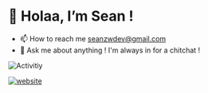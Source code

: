# 👋 Holaa, I’m Sean !
- 📫 How to reach me seanzwdev@gmail.com
- 💬 Ask me about anything ! I'm always in for a chitchat !
<!-- - 👉🏼 [seankzw.me](https://seankzw.me) -->
![Activitiy](https://github-profile-summary-cards.vercel.app/api/cards/profile-details?username=seankzw&theme=tokyonight)

[![website](https://img.shields.io/badge/Portfolio-seankzw.me-2648ff?style=for-the-badge&logo=appveyor&color=E3405B&labelColor=1c1c30&logoColor=white)](https://seankzw.me/)


<!---
seankzw/seankzw is a ✨ special ✨ repository because its `README.md` (this file) appears on your GitHub profile.
You can click the Preview link to take a look at your changes.
--->
